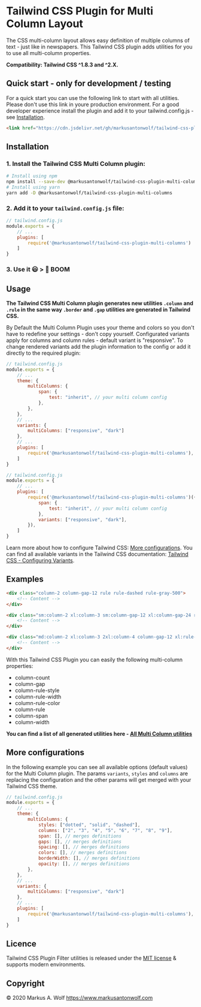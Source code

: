 # Tailwind CSS Plugin for Multi Column Layout

The CSS multi-column layout allows easy definition of multiple columns of text - just like in newspapers. This Tailwind CSS plugin adds utilities for you to use all multi-column properties.

**Compatibility: Tailwind CSS ^1.8.3 and ^2.X.**

## Quick start - only for development / testing

For a quick start you can use the following link to start with all utilities. Please don't use this link in youre production environment. For a good developer experience install the plugin and add it to your tailwind.config.js - see [Installation](#user-content-installation).

```html
<link href="https://cdn.jsdelivr.net/gh/markusantonwolf/tailwind-css-plugin-multi-columns/dist/multi-columns.min.css" rel="stylesheet">
```

## Installation

### 1. Install the Tailwind CSS Multi Column plugin:

```bash
# Install using npm
npm install --save-dev @markusantonwolf/tailwind-css-plugin-multi-columns
# Install using yarn
yarn add -D @markusantonwolf/tailwind-css-plugin-multi-columns
```

### 2. Add it to your `tailwind.config.js` file:

```js
// tailwind.config.js
module.exports = {
    // ...
    plugins: [
        require('@markusantonwolf/tailwind-css-plugin-multi-columns')
    ]
}
```

### 3. Use it 😃 > 🥳 BOOM

## Usage

**The Tailwind CSS Multi Column plugin generates new utilities `.column` and `.rule` in the same way `.border` and `.gap` utilities are generated in Tailwind CSS.**

By Default the Multi Column Plugin uses your theme and colors so you don't have to redefine your settings - don't copy yourself. Configurated variants apply for columns and column rules - default variant is "responsive". To change rendered variants add the plugin information to the config or add it directly to the required plugin:

```js
// tailwind.config.js
module.exports = {
    // ...
    theme: {
        multiColumns: {
            span: {
                test: "inherit", // your multi column config
            },
        },
    },
    // ...
    variants: {
        multiColumns: ["responsive", "dark"]
    },
    // ...
    plugins: [
        require('@markusantonwolf/tailwind-css-plugin-multi-columns'),
    ]
}
```

```js
// tailwind.config.js
module.exports = {
    // ...
    plugins: [
        require('@markusantonwolf/tailwind-css-plugin-multi-columns')({
            span: {
                test: "inherit", // your multi column config
            },
            variants: ["responsive", "dark"],
        }),
    ]
}
```

Learn more about how to configure Tailwind CSS: [More configurations](#user-content-more-configurations). You can find all available variants in the Tailwind CSS documentation: [Tailwind CSS - Configuring Variants](https://tailwindcss.com/docs/configuring-variants). 

## Examples

```html
<div class="column-2 column-gap-12 rule rule-dashed rule-gray-500">
    <!-- Content -->
</div>
```

```html
<div class="sm:column-2 xl:column-3 sm:column-gap-12 xl:column-gap-24 rule xl:rule-2 rule-dashed rule-gray-900 rule-opacity-50">
    <!-- Content -->
</div>
```

```html
<div class="md:column-2 xl:column-3 2xl:column-4 column-gap-12 xl:rule-2 rule-dotted rule-gray-300">
    <!-- Content -->
</div>
```

With this Tailwind CSS Plugin you can easily the following multi-column properties:

- column-count
- column-gap
- column-rule-style
- column-rule-width
- column-rule-color
- column-rule
- column-span
- column-width

**You can find a list of all generated utilities here - [All Multi Column utilities](https://github.com/markusantonwolf/tailwind-css-plugin-multi-columns/blob/master/dist/multi-columns.css)**

## More configurations

In the following example you can see all available options (default values) for the Multi Column plugin. The params `variants`, `styles` and `columns` are replacing the configuration and the other params will get merged with your Tailwind CSS theme.

```js
// tailwind.config.js
module.exports = {
    // ...
    theme: {
        multiColumns: {
            styles: ["dotted", "solid", "dashed"],
            columns: ["2", "3", "4", "5", "6", "7", "8", "9"],
            span: [], // merges definitions
            gaps: [], // merges definitions
            spacing: [], // merges definitions
            colors: [], // merges definitions
            borderWidth: [], // merges definitions
            opacity: [], // merges definitions
        },
    },
    // ...
    variants: {
        multiColumns: ["responsive", "dark"]
    },
    // ...
    plugins: [
        require('@markusantonwolf/tailwind-css-plugin-multi-columns'),
    ]
}
```

## Licence

Tailwind CSS Plugin Filter utilities is released under the [MIT license](https://github.com/markusantonwolf/tailwind-css-plugin-multi-columns/blob/master/licence.md) & supports modern environments.

## Copyright

© 2020 Markus A. Wolf
<https://www.markusantonwolf.com>
